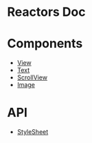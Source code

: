 Reactors Doc
===

# Components

- [View](Components/View.md)
- [Text](Components/Text.md)
- [ScrollView](Components/ScrollView.md)
- [Image](Components/Image.md)

# API

- [StyleSheet](API/StyleSheet.md)
